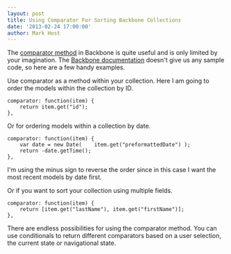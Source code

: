 ```yaml
---
layout: post
title: Using Comparator For Sorting Backbone Collections
date: '2013-02-24 17:00:00'
author: Mark Host
---
```


The [comparator method](http://backbonejs.org/#Collection-comparator) in Backbone is quite useful and is only limited by your imagination.  The [Backbone documentation](http://backbonejs.org/) doesn't give us any sample code, so here are a few handy examples.

Use comparator as a method within your collection.  Here I am going to order the models within the collection by ID.

	comparator: function(item) {
    	return item.get("id");
	},


Or for ordering models within a collection by date.



	comparator: function(item) {
    	var date = new Date( 	item.get("preformattedDate") );
	    return -date.getTime(); 
	},

I'm using the minus sign to reverse the order since in this case I want the most recent models by date first.

Or if you want to sort your collection using multiple fields.

	comparator: function(item) {
		return [item.get("lastName"), item.get("firstName")]; 
	},

There are endless possibilities for using the comparator method.  You can use conditionals to return different comparators based on a user selection, the current state or navigational state.  